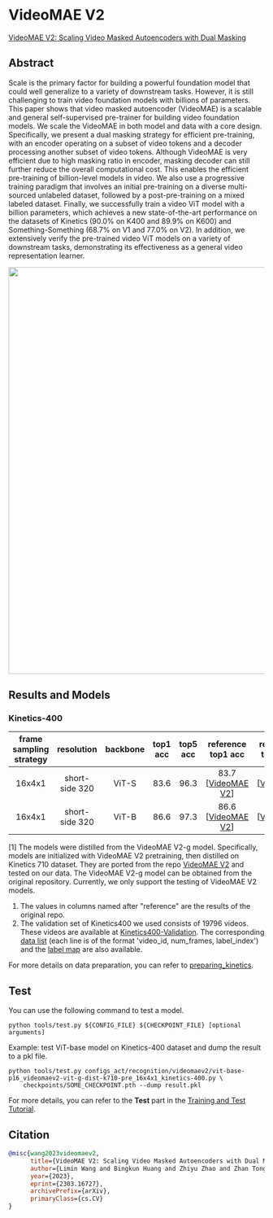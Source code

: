 # VideoMAE V2

[VideoMAE V2: Scaling Video Masked Autoencoders with Dual Masking](https://arxiv.org/abs/2303.16727)

<!-- [ALGORITHM] -->

## Abstract

<!-- [ABSTRACT] -->

Scale is the primary factor for building a powerful foundation model that could well generalize to a variety of downstream tasks. However, it is still challenging to train video foundation models with billions of parameters. This paper shows that video masked autoencoder (VideoMAE) is a scalable and general self-supervised pre-trainer for building video foundation models. We scale the VideoMAE in both model and data with a core design. Specifically, we present a dual masking strategy for efficient pre-training, with an encoder operating on a subset of video tokens and a decoder processing another subset of video tokens. Although VideoMAE is very efficient due to high masking ratio in encoder, masking decoder can still further reduce the overall computational cost. This enables the efficient pre-training of billion-level models in video. We also use a progressive training paradigm that involves an initial pre-training on a diverse multi-sourced unlabeled dataset, followed by a post-pre-training on a mixed labeled dataset. Finally, we successfully train a video ViT model with a billion parameters, which achieves a new state-of-the-art performance on the datasets of Kinetics (90.0% on K400 and 89.9% on K600) and Something-Something (68.7% on V1 and 77.0% on V2). In addition, we extensively verify the pre-trained video ViT models on a variety of downstream tasks, demonstrating its effectiveness as a general video representation learner.

<!-- [IMAGE] -->

<div align=center>
<img src="https://user-images.githubusercontent.com/35596075/237352561-6204d743-8705-43f5-817f-0bc4907b88d0.png" width="800"/>
</div>

## Results and Models

### Kinetics-400

| frame sampling strategy |   resolution   | backbone | top1 acc | top5 acc |         reference top1 acc         |         reference top5 acc         | testing protocol  | FLOPs | params |         config         |         ckpt          |
| :---------------------: | :------------: | :------: | :------: | :------: | :--------------------------------: | :--------------------------------: | :---------------: | :---: | :----: | :--------------------: | :-------------------: |
|         16x4x1          | short-side 320 |  ViT-S   |   83.6   |   96.3   | 83.7 \[[VideoMAE V2](https://github.com/OpenGVLab/VideoMAEv2/blob/master/docs/MODEL_ZOO.md)\] | 96.2 \[[VideoMAE V2](https://github.com/OpenGVLab/VideoMAEv2/blob/master/docs/MODEL_ZOO.md)\] | 5 clips x 3 crops |  57G  |  22M   | [config](/configs_act/recognition/videomaev2/vit-small-p16_videomaev2-vit-g-dist-k710-pre_16x4x1_kinetics-400.py) | [ckpt](https://download.openmmlab.com/mmaction/v1.0/recognition/videomaev2/vit-small-p16_videomaev2-vit-g-dist-k710-pre_16x4x1_kinetics-400/vit-small-p16_videomaev2-vit-g-dist-k710-pre_16x4x1_kinetics-400_20230510-25c748fd.pth) \[1\] |
|         16x4x1          | short-side 320 |  ViT-B   |   86.6   |   97.3   | 86.6 \[[VideoMAE V2](https://github.com/OpenGVLab/VideoMAEv2/blob/master/docs/MODEL_ZOO.md)\] | 97.3 \[[VideoMAE V2](https://github.com/OpenGVLab/VideoMAEv2/blob/master/docs/MODEL_ZOO.md)\] | 5 clips x 3 crops | 180G  |  87M   | [config](/configs_act/recognition/videomaev2/vit-base-p16_videomaev2-vit-g-dist-k710-pre_16x4x1_kinetics-400.py) | [ckpt](https://download.openmmlab.com/mmaction/v1.0/recognition/videomaev2/vit-base-p16_videomaev2-vit-g-dist-k710-pre_16x4x1_kinetics-400/vit-base-p16_videomaev2-vit-g-dist-k710-pre_16x4x1_kinetics-400_20230510-3e7f93b2.pth) \[1\] |

\[1\] The models were distilled from the VideoMAE V2-g model. Specifically, models are initialized with VideoMAE V2 pretraining, then distilled on Kinetics 710 dataset. They are ported from the repo [VideoMAE V2](https://github.com/OpenGVLab/VideoMAEv2) and tested on our data. The VideoMAE V2-g model can be obtained from the original repository. Currently, we only support the testing of VideoMAE V2 models.

1. The values in columns named after "reference" are the results of the original repo.
2. The validation set of Kinetics400 we used consists of 19796 videos. These videos are available at [Kinetics400-Validation](https://mycuhk-my.sharepoint.com/:u:/g/personal/1155136485_link_cuhk_edu_hk/EbXw2WX94J1Hunyt3MWNDJUBz-nHvQYhO9pvKqm6g39PMA?e=a9QldB). The corresponding [data list](https://download.openmmlab.com/mmaction/dataset/k400_val/kinetics_val_list.txt) (each line is of the format 'video_id, num_frames, label_index') and the [label map](https://download.openmmlab.com/mmaction/dataset/k400_val/kinetics_class2ind.txt) are also available.

For more details on data preparation, you can refer to [preparing_kinetics](/tools/data/kinetics/README.md).

## Test

You can use the following command to test a model.

```shell
python tools/test.py ${CONFIG_FILE} ${CHECKPOINT_FILE} [optional arguments]
```

Example: test ViT-base model on Kinetics-400 dataset and dump the result to a pkl file.

```shell
python tools/test.py configs_act/recognition/videomaev2/vit-base-p16_videomaev2-vit-g-dist-k710-pre_16x4x1_kinetics-400.py \
    checkpoints/SOME_CHECKPOINT.pth --dump result.pkl
```

For more details, you can refer to the **Test** part in the [Training and Test Tutorial](/docs/en/user_guides/train_test.md).

## Citation

```BibTeX
@misc{wang2023videomaev2,
      title={VideoMAE V2: Scaling Video Masked Autoencoders with Dual Masking},
      author={Limin Wang and Bingkun Huang and Zhiyu Zhao and Zhan Tong and Yinan He and Yi Wang and Yali Wang and Yu Qiao},
      year={2023},
      eprint={2303.16727},
      archivePrefix={arXiv},
      primaryClass={cs.CV}
}
```
